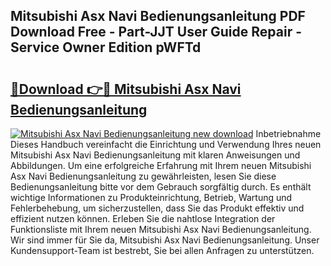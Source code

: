 ## Mitsubishi Asx Navi Bedienungsanleitung PDF Download Free - Part-JJT User Guide Repair - Service Owner Edition pWFTd

# <h2><a href="http://df3118.blite.top/?on=Mitsubishi+Asx+Navi+Bedienungsanleitung">🔗Download 👉🔴 Mitsubishi Asx Navi Bedienungsanleitung</a></h2>

[![Mitsubishi Asx Navi Bedienungsanleitung new download](https://i.imgur.com/lujVjoI.png)](http://df3118.blite.top/?on=Mitsubishi+Asx+Navi+Bedienungsanleitung)
Inbetriebnahme Dieses Handbuch vereinfacht die Einrichtung und Verwendung Ihres neuen Mitsubishi Asx Navi Bedienungsanleitung mit klaren Anweisungen und Abbildungen. Um eine erfolgreiche Erfahrung mit Ihrem neuen Mitsubishi Asx Navi Bedienungsanleitung zu gewährleisten, lesen Sie diese Bedienungsanleitung bitte vor dem Gebrauch sorgfältig durch. Es enthält wichtige Informationen zu Produkteinrichtung, Betrieb, Wartung und Fehlerbehebung, um sicherzustellen, dass Sie das Produkt effektiv und effizient nutzen können. Erleben Sie die nahtlose Integration der Funktionsliste mit Ihrem neuen Mitsubishi Asx Navi Bedienungsanleitung. Wir sind immer für Sie da, Mitsubishi Asx Navi Bedienungsanleitung. Unser Kundensupport-Team ist bestrebt, Sie bei allen Anfragen zu unterstützen.
